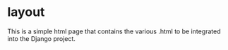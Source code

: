 # layout
This is a simple html page that contains the various .html to be integrated into the Django project. 

